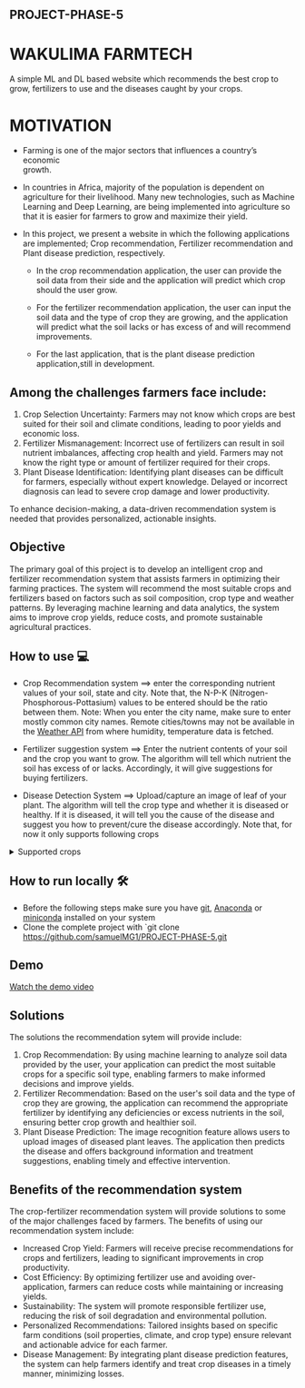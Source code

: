 ## PROJECT-PHASE-5
# WAKULIMA FARMTECH
A simple ML and DL based website which recommends the best crop to grow, fertilizers to use and the diseases caught by your crops.

# MOTIVATION
* Farming is one of the major sectors that influences a country’s economic     
   growth.
* In countries in Africa, majority of the population is dependent on   
  agriculture for their livelihood. Many new technologies, such as Machine 
  Learning and Deep Learning, are being implemented into agriculture so that 
  it is easier for farmers to grow and maximize their yield.
  
* In this project, we present a website in which the following applications are implemented; Crop recommendation, Fertilizer recommendation and Plant disease prediction, respectively.

  * In the crop recommendation application, the user can provide the soil data 
   from their side and the application will predict which crop should the user 
   grow.

  * For the fertilizer recommendation application, the user can input the soil 
   data and the type of crop they are growing, and the application will 
   predict what the soil lacks or has excess of and will recommend 
   improvements.

  * For the last application, that is the plant disease prediction 
    application,still in development.

 ## Among the challenges farmers face include:

1. Crop Selection Uncertainty: Farmers may not know which crops are best suited for their soil and climate conditions, leading to poor yields and economic loss.
2. Fertilizer Mismanagement: Incorrect use of fertilizers can result in soil nutrient imbalances, affecting crop health and yield. Farmers may not know the right type or amount of fertilizer required for their crops.
3. Plant Disease Identification: Identifying plant diseases can be difficult for farmers, especially without expert knowledge. Delayed or incorrect diagnosis can lead to severe crop damage and lower productivity.

To enhance decision-making, a data-driven recommendation system is needed that provides personalized, actionable insights.

## Objective
The primary goal of this project is to develop an intelligent crop and fertilizer recommendation system that assists farmers in optimizing their farming practices. The system will recommend the most suitable crops and fertilizers based on factors such as soil composition, crop type and weather patterns. By leveraging machine learning and data analytics, the system aims to improve crop yields, reduce costs, and promote sustainable agricultural practices.

## How to use 💻
- Crop Recommendation system ==> enter the corresponding nutrient values of your soil, state and city. Note that, the N-P-K (Nitrogen-Phosphorous-Pottasium) values to be entered should be the ratio between them.
Note: When you enter the city name, make sure to enter mostly common city names. Remote cities/towns may not be available in the [Weather API](https://openweathermap.org/) from where humidity, temperature data is fetched.

- Fertilizer suggestion system ==> Enter the nutrient contents of your soil and the crop you want to grow. The algorithm will tell which nutrient the soil has excess of or lacks. Accordingly, it will give suggestions for buying fertilizers.

- Disease Detection System ==> Upload/capture an image of leaf of your plant. The algorithm will tell the crop type and whether it is diseased or healthy. If it is diseased, it will tell you the cause of the disease and suggest you how to prevent/cure the disease accordingly.
Note that, for now it only supports following crops

<details>
  <summary>Supported crops
</summary>

- Apple
- Blueberry
- Cherry
- Corn
- Grape
- Pepper
- Orange
- Peach
- Potato
- Soybean
- Strawberry
- Tomato
- Squash
- Raspberry
</details>

## How to run locally 🛠️
- Before the following steps make sure you have [git](https://git-scm.com/download), [Anaconda](https://www.anaconda.com/) or [miniconda](https://docs.conda.io/en/latest/miniconda.html) installed on your system
- Clone the complete project with `git clone https://github.com/samuelMG1/PROJECT-PHASE-5.git 
## Demo
[Watch the demo video](https://drive.google.com/drive/folders/1ie7epl-nmU5GrWTKdrHAbsW82asxKjJ9?usp=sharing)

  
## Solutions
The solutions the recommendation sytem will provide include:

1. Crop Recommendation: By using machine learning to analyze soil data provided by the user, your application can predict the most suitable crops for a specific soil type, enabling farmers to make informed decisions and improve yields.
2. Fertilizer Recommendation: Based on the user's soil data and the type of crop they are growing, the application can recommend the appropriate fertilizer by identifying any deficiencies or excess nutrients in the soil, ensuring better crop growth and healthier soil.
3. Plant Disease Prediction: The image recognition feature allows users to upload images of diseased plant leaves. The application then predicts the disease and offers background information and treatment suggestions, enabling timely and effective intervention.

## Benefits of the recommendation system

The crop-fertilizer recommendation system will provide solutions to some of the major challenges faced by farmers. The benefits of using our recommendation system include:

- Increased Crop Yield: Farmers will receive precise recommendations for crops and fertilizers, leading to significant improvements in crop productivity.
- Cost Efficiency: By optimizing fertilizer use and avoiding over-application, farmers can reduce costs while maintaining or increasing yields.
- Sustainability: The system will promote responsible fertilizer use, reducing the risk of soil degradation and environmental pollution.
- Personalized Recommendations: Tailored insights based on specific farm conditions (soil properties, climate, and crop type) ensure relevant and actionable advice for each farmer.
- Disease Management: By integrating plant disease prediction features, the system can help farmers identify and treat crop diseases in a timely manner, minimizing losses.
